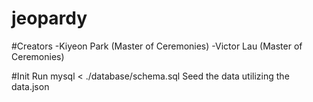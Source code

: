 # jeopardy

#Creators
-Kiyeon Park (Master of Ceremonies)
-Victor Lau (Master of Ceremonies)

#Init
Run mysql < ./database/schema.sql
Seed the data utilizing the data.json


